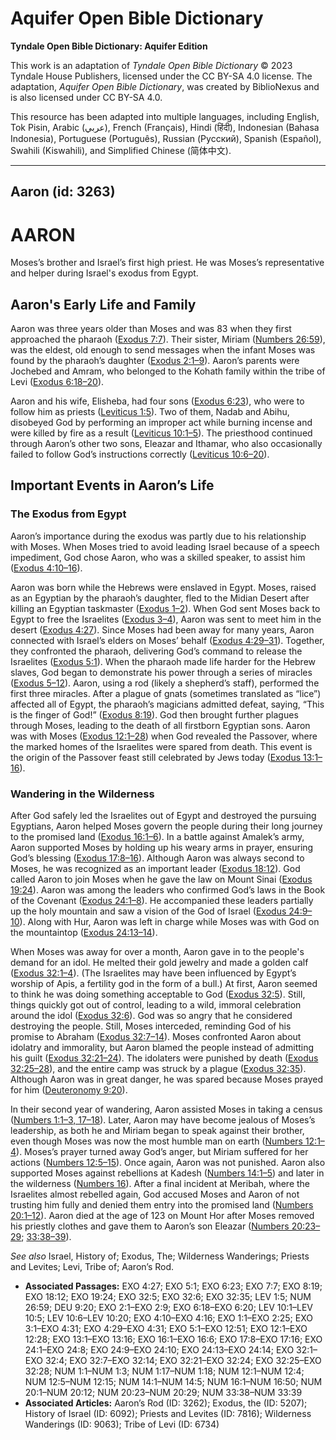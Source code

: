 # Aquifer Open Bible Dictionary

**Tyndale Open Bible Dictionary: Aquifer Edition**

This work is an adaptation of *Tyndale Open Bible Dictionary* © 2023 Tyndale House Publishers, licensed under the CC BY\-SA 4\.0 license. The adaptation, *Aquifer Open Bible Dictionary*, was created by BiblioNexus and is also licensed under CC BY\-SA 4\.0\.

This resource has been adapted into multiple languages, including English, Tok Pisin, Arabic (عربي), French (Français), Hindi (हिंदी), Indonesian (Bahasa Indonesia), Portuguese (Português), Russian (Русский), Spanish (Español), Swahili (Kiswahili), and Simplified Chinese (简体中文).



--------------------------------

## Aaron (id: 3263)

AARON
=====

Moses’s brother and Israel’s first high priest. He was Moses’s representative and helper during Israel's exodus from Egypt. 

Aaron's Early Life and Family
-----------------------------

Aaron was three years older than Moses and was 83 when they first approached the pharaoh ([Exodus 7:7](https://ref.ly/Exod7:7)). Their sister, Miriam ([Numbers 26:59](https://ref.ly/Num26:59)), was the eldest, old enough to send messages when the infant Moses was found by the pharaoh’s daughter ([Exodus 2:1–9](https://ref.ly/Exod2:1-Exod2:9)). Aaron’s parents were Jochebed and Amram, who belonged to the Kohath family within the tribe of Levi ([Exodus 6:18–20](https://ref.ly/Exod6:18-Exod6:20)).

Aaron and his wife, Elisheba, had four sons ([Exodus 6:23](https://ref.ly/Exod6:23)), who were to follow him as priests ([Leviticus 1:5](https://ref.ly/Lev1:5)). Two of them, Nadab and Abihu, disobeyed God by performing an improper act while burning incense and were killed by fire as a result ([Leviticus 10:1–5](https://ref.ly/Lev10:1-Lev10:5)). The priesthood continued through Aaron’s other two sons, Eleazar and Ithamar, who also occasionally failed to follow God’s instructions correctly ([Leviticus 10:6–20](https://ref.ly/Lev10:6-Lev10:20)).

Important Events in Aaron’s Life
--------------------------------

### The Exodus from Egypt

Aaron’s importance during the exodus was partly due to his relationship with Moses. When Moses tried to avoid leading Israel because of a speech impediment, God chose Aaron, who was a skilled speaker, to assist him ([Exodus 4:10–16](https://ref.ly/Exod4:10-Exod4:16)).

Aaron was born while the Hebrews were enslaved in Egypt. Moses, raised as an Egyptian by the pharaoh’s daughter, fled to the Midian Desert after killing an Egyptian taskmaster ([Exodus 1–2](https://ref.ly/Exod1:1-Exod2:25)). When God sent Moses back to Egypt to free the Israelites ([Exodus 3–4](https://ref.ly/Exod3:1-Exod4:31)), Aaron was sent to meet him in the desert ([Exodus 4:27](https://ref.ly/Exod4:27)). Since Moses had been away for many years, Aaron connected with Israel’s elders on Moses’ behalf ([Exodus 4:29–31](https://ref.ly/Exod4:29-Exod4:31)). Together, they confronted the pharaoh, delivering God’s command to release the Israelites ([Exodus 5:1](https://ref.ly/Exod5:1)). When the pharaoh made life harder for the Hebrew slaves, God began to demonstrate his power through a series of miracles ([Exodus 5–12](https://ref.ly/Exod5:1-Exod12:51)). Aaron, using a rod (likely a shepherd’s staff), performed the first three miracles. After a plague of gnats (sometimes translated as “lice”) affected all of Egypt, the pharaoh’s magicians admitted defeat, saying, “This is the finger of God!” ([Exodus 8:19](https://ref.ly/Exod8:19)). God then brought further plagues through Moses, leading to the death of all firstborn Egyptian sons. Aaron was with Moses ([Exodus 12:1–28](https://ref.ly/Exod12:1-Exod12:28)) when God revealed the Passover, where the marked homes of the Israelites were spared from death. This event is the origin of the Passover feast still celebrated by Jews today ([Exodus 13:1–16](https://ref.ly/Exod13:1-Exod13:16)).

### Wandering in the Wilderness

After God safely led the Israelites out of Egypt and destroyed the pursuing Egyptians, Aaron helped Moses govern the people during their long journey to the promised land ([Exodus 16:1–6](https://ref.ly/Exod16:1-Exod16:6)). In a battle against Amalek’s army, Aaron supported Moses by holding up his weary arms in prayer, ensuring God’s blessing ([Exodus 17:8–16](https://ref.ly/Exod17:8-Exod17:16)). Although Aaron was always second to Moses, he was recognized as an important leader ([Exodus 18:12](https://ref.ly/Exod18:12)). God called Aaron to join Moses when he gave the law on Mount Sinai ([Exodus 19:24](https://ref.ly/Exod19:24)). Aaron was among the leaders who confirmed God’s laws in the Book of the Covenant ([Exodus 24:1–8](https://ref.ly/Exod24:1-Exod24:8)). He accompanied these leaders partially up the holy mountain and saw a vision of the God of Israel ([Exodus 24:9–10](https://ref.ly/Exod24:9-Exod24:10)). Along with Hur, Aaron was left in charge while Moses was with God on the mountaintop ([Exodus 24:13–14](https://ref.ly/Exod24:13-Exod24:14)).

When Moses was away for over a month, Aaron gave in to the people's demand for an idol. He melted their gold jewelry and made a golden calf ([Exodus 32:1–4](https://ref.ly/Exod32:1-Exod32:4)). (The Israelites may have been influenced by Egypt’s worship of Apis, a fertility god in the form of a bull.) At first, Aaron seemed to think he was doing something acceptable to God ([Exodus 32:5](https://ref.ly/Exod32:5)). Still, things quickly got out of control, leading to a wild, immoral celebration around the idol ([Exodus 32:6](https://ref.ly/Exod32:6)). God was so angry that he considered destroying the people. Still, Moses interceded, reminding God of his promise to Abraham ([Exodus 32:7–14](https://ref.ly/Exod32:7-Exod32:14)). Moses confronted Aaron about idolatry and immorality, but Aaron blamed the people instead of admitting his guilt ([Exodus 32:21–24](https://ref.ly/Exod32:21-Exod32:24)). The idolaters were punished by death ([Exodus 32:25–28](https://ref.ly/Exod32:25-Exod32:28)), and the entire camp was struck by a plague ([Exodus 32:35](https://ref.ly/Exod32:35)). Although Aaron was in great danger, he was spared because Moses prayed for him ([Deuteronomy 9:20](https://ref.ly/Deut9:20)).

In their second year of wandering, Aaron assisted Moses in taking a census ([Numbers 1:1–3, 17–18](https://ref.ly/Num1:1-Num1:3)). Later, Aaron may have become jealous of Moses’s leadership, as both he and Miriam began to speak against their brother, even though Moses was now the most humble man on earth ([Numbers 12:1–4](https://ref.ly/Num12:1-Num12:4)). Moses’s prayer turned away God’s anger, but Miriam suffered for her actions ([Numbers 12:5–15](https://ref.ly/Num12:5-Num12:15)). Once again, Aaron was not punished. Aaron also supported Moses against rebellions at Kadesh ([Numbers 14:1–5](https://ref.ly/Num14:1-Num14:5)) and later in the wilderness ([Numbers 16](https://ref.ly/Num16:1-Num16:50)). After a final incident at Meribah, where the Israelites almost rebelled again, God accused Moses and Aaron of not trusting him fully and denied them entry into the promised land ([Numbers 20:1–12](https://ref.ly/Num20:1-Num20:12)). Aaron died at the age of 123 on Mount Hor after Moses removed his priestly clothes and gave them to Aaron’s son Eleazar ([Numbers 20:23–29](https://ref.ly/Num20:23-Num20:29); [33:38–39](https://ref.ly/Num33:38-Num33:39)).

*See also* Israel, History of; Exodus, The; Wilderness Wanderings; Priests and Levites; Levi, Tribe of; Aaron’s Rod.

* **Associated Passages:** EXO 4:27; EXO 5:1; EXO 6:23; EXO 7:7; EXO 8:19; EXO 18:12; EXO 19:24; EXO 32:5; EXO 32:6; EXO 32:35; LEV 1:5; NUM 26:59; DEU 9:20; EXO 2:1–EXO 2:9; EXO 6:18–EXO 6:20; LEV 10:1–LEV 10:5; LEV 10:6–LEV 10:20; EXO 4:10–EXO 4:16; EXO 1:1–EXO 2:25; EXO 3:1–EXO 4:31; EXO 4:29–EXO 4:31; EXO 5:1–EXO 12:51; EXO 12:1–EXO 12:28; EXO 13:1–EXO 13:16; EXO 16:1–EXO 16:6; EXO 17:8–EXO 17:16; EXO 24:1–EXO 24:8; EXO 24:9–EXO 24:10; EXO 24:13–EXO 24:14; EXO 32:1–EXO 32:4; EXO 32:7–EXO 32:14; EXO 32:21–EXO 32:24; EXO 32:25–EXO 32:28; NUM 1:1–NUM 1:3; NUM 1:17–NUM 1:18; NUM 12:1–NUM 12:4; NUM 12:5–NUM 12:15; NUM 14:1–NUM 14:5; NUM 16:1–NUM 16:50; NUM 20:1–NUM 20:12; NUM 20:23–NUM 20:29; NUM 33:38–NUM 33:39
* **Associated Articles:** Aaron’s Rod (ID: 3262); Exodus, the (ID: 5207); History of Israel (ID: 6092); Priests and Levites (ID: 7816); Wilderness Wanderings (ID: 9063); Tribe of Levi (ID: 6734)

